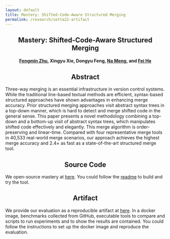 ```yaml
---
layout: default
title: Mastery: Shifted-Code-Aware Structured Merging
permalink: /research/setta22-artifact
---
```


## <center>Mastery: Shifted-Code-Aware Structured Merging</center>

#### <center><a href="https://paulz.me/">Fengmin Zhu</a>, Xingyu Xie, Dongyu Feng, <a href="https://people.cs.vt.edu/nm8247/">Na Meng</a>, and <a href="https://feihe.github.io/">Fei He</a></center>

## <center>Abstract</center>

Three-way merging is an essential infrastructure in version control systems. While the traditional line-based textual methods are efficient, syntax-based structured approaches have shown advantages in enhancing merge accuracy. Prior structured merging approaches visit abstract syntax trees in a top-down manner, which is hard to detect and merge shifted code in the general sense. This paper presents a novel methodology combining a top-down and a bottom-up visit of abstract syntax trees, which manipulates shifted code effectively and elegantly. This merge algorithm is order-preserving and linear-time. Compared with four representative merge tools in 40,533 real-world merge scenarios, our approach achieves the highest merge accuracy and 2.4× as fast as a state-of-the-art structured merge tool.

## <center>Source Code</center>

We open-source mastery at [here](https://github.com/thufv/mastery). You could follow the [readme](https://github.com/thufv/mastery/blob/master/README.md) to build and try the tool.

## <center>Artifact</center>

We provide our evaluation as a reproducible artifact at [here](https://zenodo.org/record/5507555). In a docker image, benchmarks collected from GitHub, executable tools to compare and scripts to run experiments and to show the results are contained. You could follow the instructions to set up the docker image and reproduce the evaluation.
